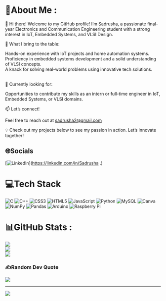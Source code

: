 # 💫About Me :
👋 Hi there! Welcome to my GitHub profile!
I’m Sadrusha, a passionate final-year Electronics and Communication Engineering student with a strong interest in IoT, Embedded Systems, and VLSI Design.

🌟 What I bring to the table:<br>

Hands-on experience with IoT projects and home automation systems.<br>
Proficiency in embedded systems development and a solid understanding of VLSI concepts.<br>
A knack for solving real-world problems using innovative tech solutions.<br><br>

🌱 Currently looking for:<br>

Opportunities to contribute my skills as an intern or full-time engineer in IoT, Embedded Systems, or VLSI domains.<br>

📫 Let’s connect!<br>

Feel free to reach out at sadrusha2@gmail.com

💡 Check out my projects below to see my passion in action. Let’s innovate together!<br>

## 🌐Socials
[![LinkedIn](https://img.shields.io/badge/LinkedIn-%230077B5.svg?logo=linkedin&logoColor=white)](https://linkedin.com/in/Sadrusha .) 

# 💻Tech Stack
![C](https://img.shields.io/badge/c-%2300599C.svg?style=flat&logo=c&logoColor=white) ![C++](https://img.shields.io/badge/c++-%2300599C.svg?style=flat&logo=c%2B%2B&logoColor=white) ![CSS3](https://img.shields.io/badge/css3-%231572B6.svg?style=flat&logo=css3&logoColor=white) ![HTML5](https://img.shields.io/badge/html5-%23E34F26.svg?style=flat&logo=html5&logoColor=white) ![JavaScript](https://img.shields.io/badge/javascript-%23323330.svg?style=flat&logo=javascript&logoColor=%23F7DF1E) ![Python](https://img.shields.io/badge/python-3670A0?style=flat&logo=python&logoColor=ffdd54) ![MySQL](https://img.shields.io/badge/mysql-%2300f.svg?style=flat&logo=mysql&logoColor=white) ![Canva](https://img.shields.io/badge/Canva-%2300C4CC.svg?style=flat&logo=Canva&logoColor=white) ![NumPy](https://img.shields.io/badge/numpy-%23013243.svg?style=flat&logo=numpy&logoColor=white) ![Pandas](https://img.shields.io/badge/pandas-%23150458.svg?style=flat&logo=pandas&logoColor=white) ![Arduino](https://img.shields.io/badge/-Arduino-00979D?style=flat&logo=Arduino&logoColor=white) ![Raspberry Pi](https://img.shields.io/badge/-RaspberryPi-C51A4A?style=flat&logo=Raspberry-Pi)
# 📊GitHub Stats :
![](https://github-readme-stats.vercel.app/api?username=Sadrusha&theme=yeblu&hide_border=true&include_all_commits=false&count_private=false)<br/>
![](https://github-readme-streak-stats.herokuapp.com/?user=Sadrusha&theme=yeblu&hide_border=true)<br/>
![](https://github-readme-stats.vercel.app/api/top-langs/?username=Sadrusha&theme=yeblu&hide_border=true&include_all_commits=false&count_private=false&layout=compact)

### ✍️Random Dev Quote
![](https://quotes-github-readme.vercel.app/api?type=horizontal&theme=radical)

---
[![](https://visitcount.itsvg.in/api?id=Sadrusha&icon=8&color=8)](https://visitcount.itsvg.in)
